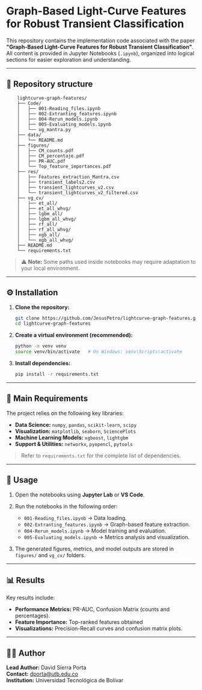# Graph-Based Light-Curve Features for Robust Transient Classification

This repository contains the implementation code associated with the paper **"Graph-Based Light-Curve Features for Robust Transient Classification"**.  
All content is provided in Jupyter Notebooks (`.ipynb`), organized into logical sections for easier exploration and understanding.

---

## 📁 Repository structure

```
    lightcurve-graph-features/
    ├── Code/
    │   ├── 001-Reading_files.ipynb
    │   ├── 002-Extranting_features.ipynb
    │   ├── 004-Rerun_models.ipynb
    │   ├── 005-Evaluating_models.ipynb
    │   └── vg_mantra.py
    ├── data/
    │   └── README.md
    ├── figures/
    │   ├── CM_counts.pdf
    │   ├── CM_percentaje.pdf
    │   ├── PR-AUC.pdf
    │   └── Top_feature_importances.pdf
    ├── res/
    │   ├── Features_extraction_Mantra.csv
    │   ├── transient_labels2.csv
    │   ├── transient_lightcurves_v2.csv
    │   └── transient_lightcurves_v2_filtered.csv
    ├── vg_cv/
    │   ├── et_all/
    │   ├── et_all_whvg/
    │   ├── lgbm_all/
    │   ├── lgbm_all_whvg/
    │   ├── rf_all/
    │   ├── rf_all_whvg/
    │   ├── xgb_all/
    │   └── xgb_all_whvg/
    ├── README.md
    └── requirements.txt
```

> ⚠️ **Note:** Some paths used inside notebooks may require adaptation to your local environment.

---

## ⚙️ Installation

1. **Clone the repository:**

   ```bash
   git clone https://github.com/JesusPetro/lightcurve-graph-features.git
   cd lightcurve-graph-features
   ```

2. **Create a virtual environment (recommended):**

   ```bash
   python -m venv venv
   source venv/bin/activate   # On Windows: venv\Scripts\activate
   ```

3. **Install dependencies:**
   ```bash
   pip install -r requirements.txt
   ```

---

## 🧩 Main Requirements

The project relies on the following key libraries:

- **Data Science:** `numpy`, `pandas`, `scikit-learn`, `scipy`
- **Visualization:** `matplotlib`, `seaborn`, `SciencePlots`
- **Machine Learning Models:** `xgboost`, `lightgbm`
- **Support & Utilities:** `networkx`, `pyopencl`, `pytools`

> Refer to `requirements.txt` for the complete list of dependencies.

---

## 🚀 Usage

1. Open the notebooks using **Jupyter Lab** or **VS Code**.
2. Run the notebooks in the following order:

   - `001-Reading_files.ipynb` → Data loading.
   - `002-Extranting_features.ipynb` → Graph-based feature extraction.
   - `004-Rerun_models.ipynb` → Model training and evaluation.
   - `005-Evaluating_models.ipynb` → Metrics analysis and visualization.

3. The generated figures, metrics, and model outputs are stored in `figures/` and `vg_cv/` folders.

---

## 📊 Results

Key results include:

- **Performance Metrics:** PR-AUC, Confusion Matrix (counts and percentages).
- **Feature Importance:** Top-ranked features obtained
- **Visualizations:** Precision-Recall curves and confusion matrix plots.

---

## 👨‍💻 Author

**Lead Author:** David Sierra Porta\
**Contact:** dporta@utb.edu.co  
**Institution:** Universidad Tecnológica de Bolívar
